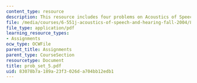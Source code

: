 ```yaml
---
content_type: resource
description: This resource includes four problems on Acoustics of Speech and Hearing.
file: /media/courses/6-551j-acoustics-of-speech-and-hearing-fall-2004/83078b7a189a23f3026da704bb12edb1_prob_set_5.pdf
file_type: application/pdf
learning_resource_types:
- Assignments
ocw_type: OCWFile
parent_title: Assignments
parent_type: CourseSection
resourcetype: Document
title: prob_set_5.pdf
uid: 83078b7a-189a-23f3-026d-a704bb12edb1
---
```

